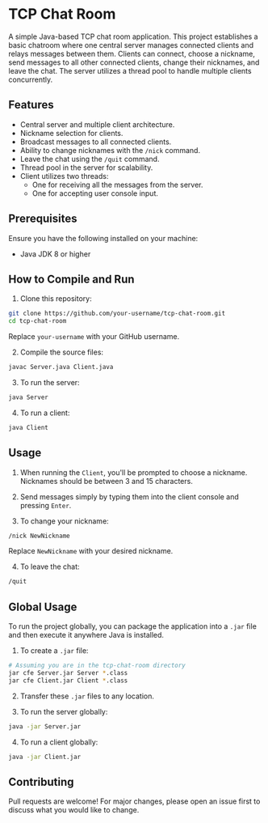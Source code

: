 # TCP Chat Room

A simple Java-based TCP chat room application. This project establishes a basic chatroom where one central server manages connected clients and relays messages between them. Clients can connect, choose a nickname, send messages to all other connected clients, change their nicknames, and leave the chat. The server utilizes a thread pool to handle multiple clients concurrently.

## Features

- Central server and multiple client architecture.
- Nickname selection for clients.
- Broadcast messages to all connected clients.
- Ability to change nicknames with the `/nick` command.
- Leave the chat using the `/quit` command.
- Thread pool in the server for scalability.
- Client utilizes two threads: 
  - One for receiving all the messages from the server.
  - One for accepting user console input.

## Prerequisites

Ensure you have the following installed on your machine:

- Java JDK 8 or higher

## How to Compile and Run

1. Clone this repository:

```bash
git clone https://github.com/your-username/tcp-chat-room.git
cd tcp-chat-room
```

Replace `your-username` with your GitHub username.

2. Compile the source files:

```bash
javac Server.java Client.java
```

3. To run the server:

```bash
java Server
```

4. To run a client:

```bash
java Client
```

## Usage

1. When running the `Client`, you'll be prompted to choose a nickname. Nicknames should be between 3 and 15 characters.

2. Send messages simply by typing them into the client console and pressing `Enter`.

3. To change your nickname:

```bash
/nick NewNickname
```

Replace `NewNickname` with your desired nickname.

4. To leave the chat:

```bash
/quit
```

## Global Usage

To run the project globally, you can package the application into a `.jar` file and then execute it anywhere Java is installed.

1. To create a `.jar` file:

```bash
# Assuming you are in the tcp-chat-room directory
jar cfe Server.jar Server *.class
jar cfe Client.jar Client *.class
```

2. Transfer these `.jar` files to any location.

3. To run the server globally:

```bash
java -jar Server.jar
```

4. To run a client globally:

```bash
java -jar Client.jar
```

## Contributing

Pull requests are welcome! For major changes, please open an issue first to discuss what you would like to change.
